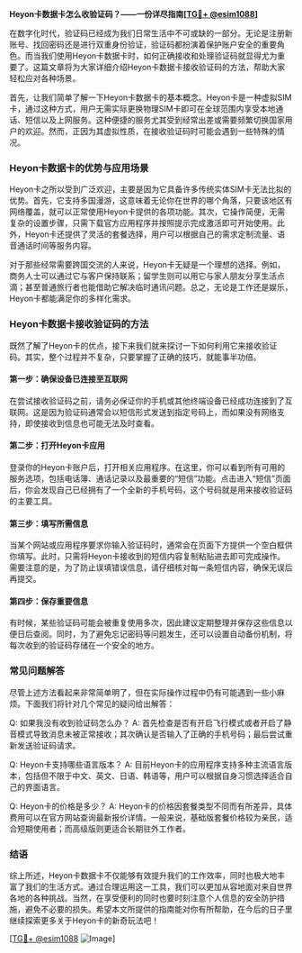 **Heyon卡数据卡怎么收验证码？——一份详尽指南[[TG💪+ @esim1088](https://t.me/s/esim1088)]**

在数字化时代，验证码已经成为我们日常生活中不可或缺的一部分。无论是注册新账号、找回密码还是进行双重身份验证，验证码都扮演着保护账户安全的重要角色。而当我们使用Heyon卡数据卡时，如何正确接收和处理验证码就显得尤为重要了。这篇文章将为大家详细介绍Heyon卡数据卡接收验证码的方法，帮助大家轻松应对各种场景。

首先，让我们简单了解一下Heyon卡数据卡的基本概念。Heyon卡是一种虚拟SIM卡，通过这种方式，用户无需实际更换物理SIM卡即可在全球范围内享受本地通话、短信以及上网服务。这种便捷的服务尤其受到经常出差或需要频繁切换国家用户的欢迎。然而，正因为其虚拟性质，在接收验证码时可能会遇到一些特殊的情况。

### Heyon卡数据卡的优势与应用场景

Heyon卡之所以受到广泛欢迎，主要是因为它具备许多传统实体SIM卡无法比拟的优势。首先，它支持多国漫游，这意味着无论你在世界的哪个角落，只要该地区有网络覆盖，就可以正常使用Heyon卡提供的各项功能。其次，它操作简便，无需复杂的设置步骤，只需下载官方应用程序并按照提示完成激活即可开始使用。此外，Heyon卡还提供了灵活的套餐选择，用户可以根据自己的需求定制流量、语音通话时间等服务内容。

对于那些经常需要跨国交流的人来说，Heyon卡无疑是一个理想的选择。例如，商务人士可以通过它与客户保持联系；留学生则可以用它与家人朋友分享生活点滴；甚至普通旅行者也能借助它解决临时通讯问题。总之，无论是工作还是娱乐，Heyon卡都能满足你的多样化需求。

### Heyon卡数据卡接收验证码的方法

既然了解了Heyon卡的优点，接下来我们就来探讨一下如何利用它来接收验证码。其实，整个过程并不复杂，只要掌握了正确的技巧，就能事半功倍。

#### 第一步：确保设备已连接至互联网
在尝试接收验证码之前，请务必保证你的手机或其他终端设备已经成功连接到了互联网。这是因为验证码通常会以短信形式发送到指定号码上，而如果没有网络支持，即使接收到信息也可能无法及时查看。

#### 第二步：打开Heyon卡应用
登录你的Heyon卡账户后，打开相关应用程序。在这里，你可以看到所有可用的服务选项，包括电话簿、通话记录以及最重要的“短信”功能。点击进入“短信”页面后，你会发现自己已经拥有了一个全新的手机号码，这个号码就是用来接收验证码的主要工具。

#### 第三步：填写所需信息
当某个网站或应用程序要求你输入验证码时，通常会在页面下方提供一个空白框供你填写。此时，只需将Heyon卡接收到的短信内容复制粘贴进去即可完成操作。需要注意的是，为了防止误填错误信息，请仔细核对每一条短信内容，确保无误后再提交。

#### 第四步：保存重要信息
有时候，某些验证码可能会被重复使用多次，因此建议定期整理并保存这些信息以便日后查阅。同时，为了避免忘记密码等问题发生，还可以设置自动备份机制，将每次收到的验证码存储在一个安全的地方。

### 常见问题解答

尽管上述方法看起来非常简单明了，但在实际操作过程中仍有可能遇到一些小麻烦。下面我们将针对几个常见的疑问给出解答：

Q: 如果我没有收到验证码怎么办？
A: 首先检查是否有开启飞行模式或者开启了静音模式导致消息未被正常接收；其次确认是否输入了正确的手机号码；最后尝试重新发送验证码请求。

Q: Heyon卡支持哪些语言版本？
A: 目前Heyon卡的应用程序支持多种主流语言版本，包括但不限于中文、英文、日语、韩语等，用户可以根据自身习惯选择适合自己的界面语言。

Q: Heyon卡的价格是多少？
A: Heyon卡的价格因套餐类型不同而有所差异，具体费用可以在官方网站查询最新报价详情。一般来说，基础版套餐价格较为亲民，适合短期使用者；而高级版则更适合长期驻外工作者。

### 结语

综上所述，Heyon卡数据卡不仅能够有效提升我们的工作效率，同时也极大地丰富了我们的生活方式。通过合理运用这一工具，我们可以更加从容地面对来自世界各地的各种挑战。当然，在享受便利的同时也要时刻注意个人信息的安全防护措施，避免不必要的损失。希望本文所提供的指南能对你有所帮助，在今后的日子里继续探索更多关于Heyon卡的新奇玩法吧！

[[TG💪+ @esim1088](https://t.me/s/esim1088) ![Image](https://i.postimg.cc/4NQfJmqS/Snipaste-2025-05-13-00-14-12.png)]